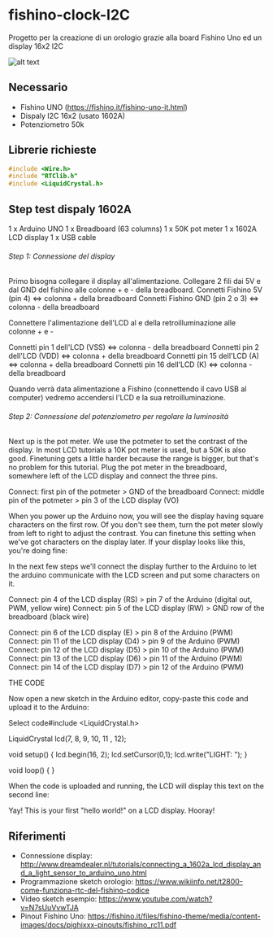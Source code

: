 # fishino-clock-I2C
Progetto per la creazione di un orologio grazie alla board Fishino Uno ed un display 16x2 I2C

![alt text](http://www.andreamarzolla.it/github/immagini/fishino-clock-ic2.png)

## Necessario
- Fishino UNO (https://fishino.it/fishino-uno-it.html)
- Dispaly I2C 16x2 (usato 1602A)
- Potenziometro 50k

## Librerie richieste 
```c
#include <Wire.h>
#include "RTClib.h"
#include <LiquidCrystal.h>
```

## Step test dispaly 1602A
1 x Arduino UNO
1 x Breadboard (63 columns)
1 x 50K pot meter
1 x 1602A LCD display
1 x USB cable

###### Step 1: Connessione del display
Primo bisogna collegare il display all'alimentazione. Collegare 2 fili dai 5V e dal GND del fishino alle colonne + e - della breadboard.
Connetti Fishino 5V (pin 4) <=> colonna + della breadboard
Connetti Fishino GND (pin 2 o 3) <=> colonna - della breadboard

Connettere l'alimentazione dell'LCD al e della retroilluminazione alle colonne + e -

Connetti pin 1 dell'LCD (VSS) <=> colonna - della breadboard
Connetti pin 2 dell'LCD (VDD) <=> colonna + della breadboard
Connetti pin 15 dell'LCD (A) <=> colonna + della breadboard
Connetti pin 16 dell'LCD (K) <=> colonna - della breadboard

Quando verrà data alimentazione a Fishino (connettendo il cavo USB al computer) vedremo accendersi l'LCD e la sua retroilluminazione.

###### Step 2: Connessione del potenziometro per regolare la luminosità
Next up is the pot meter. We use the potmeter to set the contrast of the display. In most LCD tutorials a 10K pot meter is used, but a 50K is also good. Finetuning gets a little harder because the range is bigger, but that's no problem for this tutorial. Plug the pot meter in the breadboard, somewhere left of the LCD display and connect the three pins.

Connect: first pin of the potmeter > GND of the breadboard
Connect: middle pin of the potmeter > pin 3 of the LCD display (VO)


When you power up the Arduino now, you will see the display having square characters on the first row. Of you don't see them, turn the pot meter slowly from left to right to adjust the contrast. You can finetune this setting when we've got characters on the display later. If your display looks like this, you're doing fine:


In the next few steps we'll connect the display further to the Arduino to let the arduino communicate with the LCD screen and put some characters on it.

Connect: pin 4 of the LCD display (RS) > pin 7 of the Arduino (digital out, PWM, yellow wire) 
Connect: pin 5 of the LCD display (RW) > GND row of the breadboard (black wire)



Connect: pin 6 of the LCD display (E) > pin 8 of the Arduino (PWM)
Connect: pin 11 of the LCD display (D4) > pin 9 of the Arduino (PWM)
Connect: pin 12 of the LCD display (D5) > pin 10 of the Arduino (PWM)
Connect: pin 13 of the LCD display (D6) > pin 11 of the Arduino (PWM)
Connect: pin 14 of the LCD display (D7) > pin 12 of the Arduino (PWM)





THE CODE

Now open a new sketch in the Arduino editor, copy-paste this code and upload it to the Arduino:

Select code#include <LiquidCrystal.h>

LiquidCrystal lcd(7, 8, 9, 10, 11 , 12);

void setup() { 
  lcd.begin(16, 2);
  lcd.setCursor(0,1);
  lcd.write("LIGHT: ");
}

void loop() { }

When the code is uploaded and running, the LCD will display this text on the second line:


Yay! This is your first "hello world!" on a LCD display. Hooray!



## Riferimenti
- Connessione display: http://www.dreamdealer.nl/tutorials/connecting_a_1602a_lcd_display_and_a_light_sensor_to_arduino_uno.html
- Programmazione sketch orologio: https://www.wikiinfo.net/t2800-come-funziona-rtc-del-fishino-codice
- Video sketch esempio: https://www.youtube.com/watch?v=N7sUuVvwTJA
- Pinout Fishino Uno: https://fishino.it/files/fishino-theme/media/content-images/docs/pighixxx-pinouts/fishino_rc11.pdf
